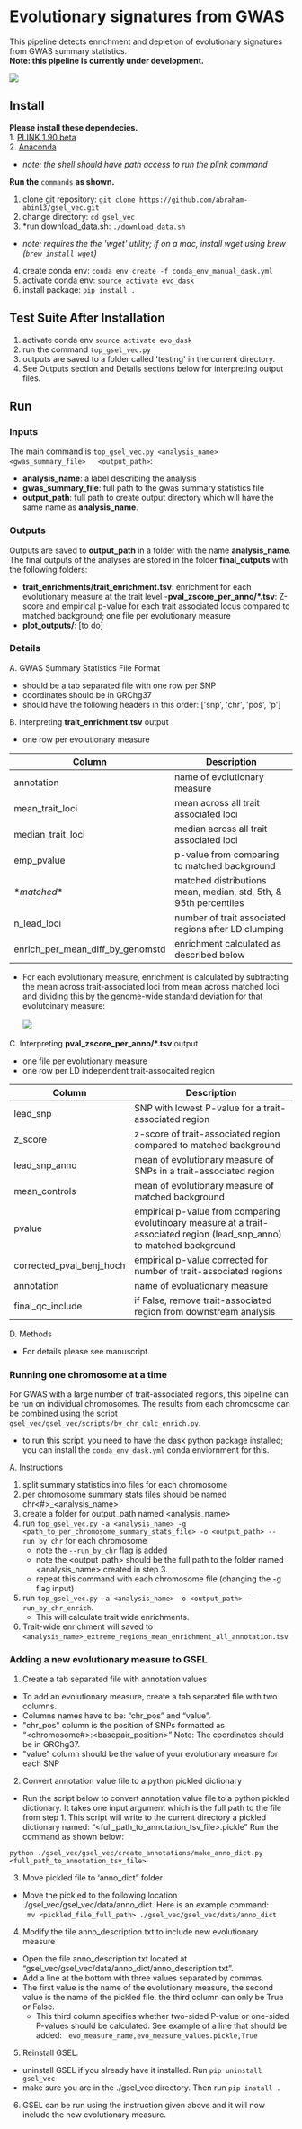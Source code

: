 # Evolutionary signatures from GWAS
This pipeline detects enrichment and depletion of evolutionary signatures from GWAS summary statistics.<br>
**Note: this pipeline is currently under development.**


![](<https://github.com/abraham-abin13/gsel_vec/blob/master/schematic/for_repo.jpg>)

## Install
**Please install these dependecies.**
<br>1. [PLINK 1.90 beta](https://www.cog-genomics.org/plink2)<br>2. [Anaconda](https://www.anaconda.com/products/individual) <br>
- _note: the shell should have path access to run the plink command_ 

**Run the** `commands` **as shown.** <br>
1) clone git repository: `git clone https://github.com/abraham-abin13/gsel_vec.git` <br>
2) change directory: `cd gsel_vec` <br>
3) *run download_data.sh: `./download_data.sh` <br>
- _note: requires the the 'wget' utility; if on a mac, install wget using brew (`brew install wget`)_

4) create conda env: `conda env create -f conda_env_manual_dask.yml` <br>
5) activate conda env: `source activate evo_dask` <br>
5) install package: `pip install .` <br>


## Test Suite After Installation <br>
1) activate conda env `source activate evo_dask` <br>
2) run the command `top_gsel_vec.py`
3) outputs are saved to a folder called 'testing' in the current directory. 
4) See Outputs section and Details sections below for interpreting output files. 


## Run
### Inputs
The main command is `top_gsel_vec.py <analysis_name>   <gwas_summary_file>   <output_path>`:
- **analysis_name**: a label describing the analysis <br>
- **gwas_summary_file**: full path to the gwas summary statistics file <br>
-  **output_path**: full path to create output directory which will have the same name as **analysis_name**.

### Outputs
Outputs are saved to **output_path** in a folder with the name **analysis_name**. The final outputs of the analyses are stored in the folder **final_outputs** with the following folders:
- **trait_enrichments/trait_enrichment.tsv**:  enrichment for each evolutionary measure at the trait level
-**pval_zscore_per_anno/*.tsv**: Z-score and empirical p-value for each trait associated locus compared to matched background; one file per evolutionary measure
- **plot_outputs/**: [to do]



### Details
A. GWAS Summary Statistics File Format
- should be a tab separated file with one row per SNP
- coordinates should be in GRChg37
- should have the following headers in this order: ['snp', 'chr', 'pos', 'p']

B. Interpreting **trait_enrichment.tsv** output
- one row per evolutionary measure

| Column  | Description |
| ------------- | ------------- |
| annotation  | name of evolutionary measure  |
| mean_trait_loci  | mean across all trait associated loci  |
| median_trait_loci  | median across all trait associated loci  |
| emp_pvalue  |  p-value from comparing to matched background   |
| \*_matched_*  |  matched distributions mean, median, std, 5th, & 95th percentiles   |
| n_lead_loci  |  number of trait associated regions after LD clumping   |
| enrich_per_mean_diff_by_genomstd  |  enrichment calculated as described below   |

* For each evolutionary measure, enrichment is calculated by subtracting the mean across trait-associated loci from mean across matched loci and dividing this by the genome-wide standard deviation for that evolutoinary measure:<br> <br><img src="https://render.githubusercontent.com/render/math?math=enrichment = \frac{trait_{mean} - matched_{mean}}{Genome\:wide_{std}}">

C. Interpreting **pval_zscore_per_anno/*.tsv** output
- one file per evolutionary measure
- one row per LD independent trait-assocaited region

| Column  | Description |
| ------------- | ------------- |
| lead_snp  | SNP with lowest P-value for a trait-associated region  |
| z_score  | z-score of trait-associated region compared to matched background  |
| lead_snp_anno  | mean of evolutionary measure of SNPs in a trait-associated region  |
| mean_controls  | mean of evolutionary measure of matched background  |
| pvalue  | empirical p-value from comparing evolutinoary measure at a trait-associated region (lead_snp_anno) to matched background   |
| corrected_pval_benj_hoch  | empirical p-value corrected for number of trait-associated regions  |
| annotation  | name of evoluationary measure   |
| final_qc_include  | if False, remove trait-associated region from downstream analysis  |

D. Methods
- For details please see manuscript.

### Running one chromosome at a time
For GWAS with a large number of trait-associated regions, this pipeline can be run on individual chromosomes. The results from each chromosome can be combined using the script `gsel_vec/gsel_vec/scripts/by_chr_calc_enrich.py`.
* to run this script, you need to have the dask python package installed; you can install the `conda_env_dask.yml` conda enviornment for this.


A. Instructions
1. split summary statistics into files for each chromosome
2. per chromosome summary stats files should be named chr<#>_<analysis_name>
3. create a folder for output_path named <analysis_name>
4. run `top_gsel_vec.py -a <analysis_name> -g <path_to_per_chromosome_summary_stats_file> -o <output_path> --run_by_chr` for each chromosome
    * note the `--run_by_chr` flag is added
    * note the <output_path> should be the full path to the folder named <analysis_name> created in step 3.
    * repeat this command with each chromosome file (changing the -g flag input) 
5. run `top_gsel_vec.py -a <analysis_name> -o <output_path> --run_by_chr_enrich`.
    * This will calculate trait wide enrichments.  
7. Trait-wide enrichment will saved to `<analysis_name>_extreme_regions_mean_enrichment_all_annotation.tsv`


### Adding a new evolutionary measure to GSEL 
1. Create a tab separated file with annotation values 
- To add an evolutionary measure, create a tab separated file with two columns. 
- Columns names have to be: “chr_pos” and “value”. 
- "chr_pos" column is the  position of SNPs formatted as “<chromosome#>:<basepair_position>” Note: The coordinates should be in GRChg37. 
- "value" column should be the value of your evolutionary measure for each SNP

2. Convert annotation value file to a python pickled dictionary 
- Run the script below to convert annotation value file to a python pickled dictionary. It takes one input argument which is the full path to the file from step 1. This script will write to the current directory a pickled dictionary named: “<full_path_to_annotation_tsv_file>.pickle” Run the command as shown below: 

`python ./gsel_vec/gsel_vec/create_annotations/make_anno_dict.py <full_path_to_annotation_tsv_file>` 


3. Move pickled file to ‘anno_dict” folder 
- Move the pickled to the following location ./gsel_vec/gsel_vec/data/anno_dict. Here is an example command:  <br>
 
`mv <pickled_file_full_path> ./gsel_vec/gsel_vec/data/anno_dict` 
 
4. Modify the file anno_description.txt to include new evolutionary measure 
- Open the file anno_description.txt located at “gsel_vec/gsel_vec/data/anno_dict/anno_description.txt”. 
- Add a line at the bottom with three values separated by commas. 
- The first value is the name of the evolutionary measure, the second value is the name of the pickled file, the third column can only be True or False. 
   - This third column specifies whether two-sided P-value or one-sided P-values should be calculated. See example of a line that should be added: 
 
`evo_measure_name,evo_measure_values.pickle,True` 
 
5. Reinstall GSEL. 
- uninstall GSEL if you already have it installed. Run `pip uninstall gsel_vec`
- make sure you are in the ./gsel_vec directory. Then run `pip install .` 

6. GSEL can be run using the instruction given above and it will now include the new evolutionary measure. 
 


